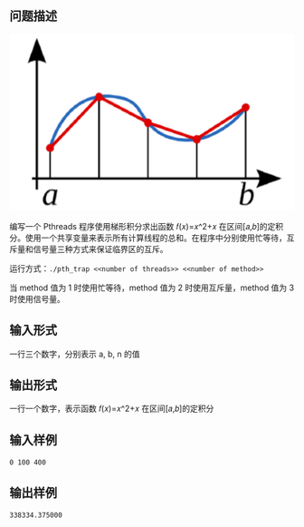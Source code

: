 ## 问题描述

![trap_1.png](../assets/trap_1.png)

编写一个 Pthreads 程序使用梯形积分求出函数 𝑓(𝑥)=𝑥^2+𝑥 在区间[𝑎,𝑏]的定积分。使用一个共享变量来表示所有计算线程的总和。在程序中分别使用忙等待，互斥量和信号量三种方式来保证临界区的互斥。

运行方式：`./pth_trap <<number of threads>> <<number of method>>`

当 method 值为 1 时使用忙等待，method 值为 2 时使用互斥量，method 值为 3 时使用信号量。

## 输入形式

一行三个数字，分别表示 a, b, n 的值

## 输出形式

一行一个数字，表示函数 𝑓(𝑥)=𝑥^2+𝑥 在区间[𝑎,𝑏]的定积分

## 输入样例

```
0 100 400
```

## 输出样例

```
338334.375000
```
